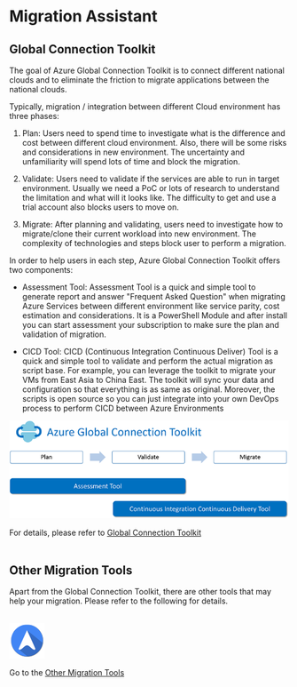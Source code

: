 <properties
	pageTitle="Global Customer Playbook migration-assistant"
	description="Global Customer Playbook migration-assistant"
	services="global-customer-playbook"
	documentationCenter=""
	authors="jtong"
	manager="edwinc"
	editor=""
	tags="global-customer-playbook"/>

<tags
	ms.service="global-customer-playbook"
	ms.workload=""
	ms.tgt_pltfrm=""
	ms.devlang="na"
	ms.topic="article"
	ms.date="11/21/2016"
	wacn.date="11/21/2016"
	wacn.lang="en" 
	ms.author="jtong"/>

# Migration Assistant

## Global Connection Toolkit

The goal of Azure Global Connection Toolkit is to connect different national clouds and to eliminate the friction to migrate applications between the national clouds.

Typically, migration / integration between different Cloud environment has three phases:

1. Plan: Users need to spend time to investigate what is the difference and cost between different cloud environment. Also, there will be some risks and considerations in new environment. The uncertainty and unfamiliarity will spend lots of time and block the migration. 

1. Validate: Users need to validate if the services are able to run in target environment. Usually we need a PoC or lots of research to understand the limitation and what will it looks like. The difficulty to get and use a trial account also blocks users to move on.

1. Migrate: After planning and validating, users need to investigate how to migrate/clone their current workload into new environment. The complexity of technologies and steps block user to perform a migration.

In order to help users in each step, Azure Global Connection Toolkit offers two components:

- Assessment Tool: Assessment Tool is a quick and simple tool to generate report and answer "Frequent Asked Question" when migrating Azure Services between different environment like service parity, cost estimation and considerations. It is a PowerShell Module and after install you can start assessment your subscription to make sure the plan and validation of migration.

- CICD Tool: CICD (Continuous Integration Continuous Deliver) Tool is a quick and simple tool to validate and perform the actual migration as script base. For example, you can leverage the toolkit to migrate your VMs from East Asia to China East. The toolkit will sync your data and configuration so that everything is as same as original. Moreover, the scripts is open source so you can just integrate into your own DevOps process to perform CICD between Azure Environments

![navigation](./media/global-connection-toolkit.png)

For details, please refer to [Global Connection Toolkit](https://github.com/Azure/AzureGlobalConnectionToolkit)
</br>
</br>

## Other Migration Tools

Apart from the Global Connection Toolkit, there are other tools that may help your migration. Please refer to the following for details.
</br>
</br>

![navigation](./media/navigation.png)

Go to the [Other Migration Tools](/solutions/global-customer/other-migration-tools/)